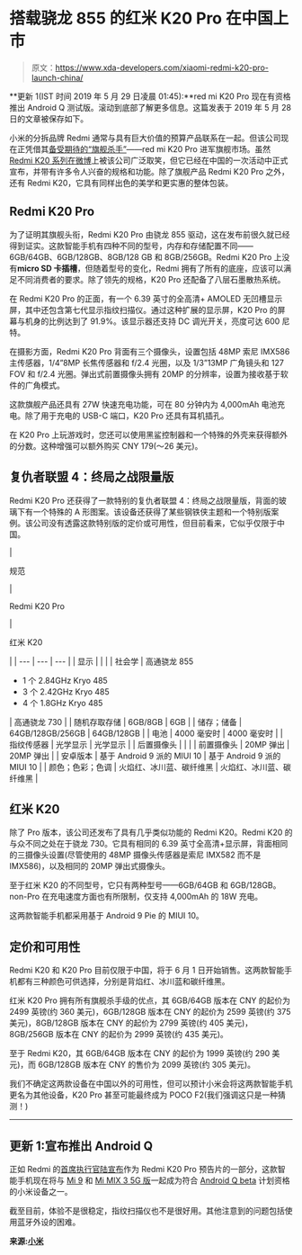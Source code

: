 # 搭载骁龙 855 的红米 K20 Pro 在中国上市

> 原文：<https://www.xda-developers.com/xiaomi-redmi-k20-pro-launch-china/>

**更新 1(IST 时间 2019 年 5 月 29 日凌晨 01:45):**red mi K20 Pro 现在有资格推出 Android Q 测试版。滚动到底部了解更多信息。这篇发表于 2019 年 5 月 28 日的文章被保存如下。

小米的分拆品牌 Redmi 通常与具有巨大价值的预算产品联系在一起。但该公司现在正凭借其[备受期待的“旗舰杀手”](https://www.xda-developers.com/xiaomis-redmi-flagship-pop-up-selfie-camera/)——red mi K20 Pro 进军旗舰市场。虽然 [Redmi K20 系列在](https://www.xda-developers.com/redmi-k20-flagship-pop-up-camera/)[微博](https://www.weibo.com/xiaomihongmi?is_hot=1#_loginLayer_1559028268071)上被该公司广泛取笑，但它已经在中国的一次活动中正式宣布，并带有许多令人兴奋的规格和功能。除了旗舰产品 Redmi K20 Pro 之外，还有 Redmi K20，它具有同样出色的美学和更实惠的整体包装。

## Redmi K20 Pro

为了证明其旗舰头衔，Redmi K20 Pro 由骁龙 855 驱动，这在发布前很久就已经得到证实。这款智能手机有四种不同的型号，内存和存储配置不同——6GB/64GB、6GB/128GB、8GB/128 GB 和 8GB/256GB。Redmi K20 Pro 上没有**micro SD 卡插槽**，但随着型号的变化，Redmi 拥有了所有的底座，应该可以满足不同消费者的要求。除了领先的规格，K20 Pro 还配备了八层石墨散热系统。

在 Redmi K20 Pro 的正面，有一个 6.39 英寸的全高清+ AMOLED 无凹槽显示屏，其中还包含第七代显示指纹扫描仪。通过这种扩展的显示屏，K20 Pro 的屏幕与机身的比例达到了 91.9%。该显示器还支持 DC 调光开关，亮度可达 600 尼特。

在摄影方面，Redmi K20 Pro 背面有三个摄像头，设置包括 48MP 索尼 IMX586 主传感器，1/4”8MP 长焦传感器和 f/2.4 光圈，以及 1/3”13MP 广角镜头和 127 FOV 和 f/2.4 光圈。弹出式前置摄像头拥有 20MP 的分辨率，设置为接收基于软件的广角模式。

这款旗舰产品还具有 27W 快速充电功能，可在 80 分钟内为 4,000mAh 电池充电。除了用于充电的 USB-C 端口，K20 Pro 还具有耳机插孔。

在 K20 Pro 上玩游戏时，您还可以使用黑鲨控制器和一个特殊的外壳来获得额外的分数。这种增强可以额外购买 CNY 179(～26 美元)。

## 复仇者联盟 4：终局之战限量版

Redmi K20 Pro 还获得了一款特别的复仇者联盟 4：终局之战限量版，背面的玻璃下有一个特殊的 A 形图案。该设备还获得了某些钢铁侠主题和一个特别版案例。该公司没有透露这款特别版的定价或可用性，但目前看来，它似乎仅限于中国。

| 

规范

 | 

Redmi K20 Pro

 | 

红米 K20

 |
| --- | --- | --- |
| 显示 |  |  |
| 社会学 | 高通骁龙 855

*   1 个 2.84GHz Kryo 485
*   3 个 2.42GHz Kryo 485
*   4 个 1.8GHz Kryo 485

 | 高通骁龙 730 |
| 随机存取存储 | 6GB/8GB | 6GB |
| 储存；储备 | 64GB/128GB/256GB | 64GB/128GB |
| 电池 | 4000 毫安时 | 4000 毫安时 |
| 指纹传感器 | 光学显示 | 光学显示 |
| 后置摄像头 |  |  |
| 前置摄像头 | 20MP 弹出 | 20MP 弹出 |
| 安卓版本 | 基于 Android 9 派的 MIUI 10 | 基于 Android 9 派的 MIUI 10 |
| 颜色；色彩；色调 | 火焰红、冰川蓝、碳纤维黑 | 火焰红、冰川蓝、碳纤维黑 |

## 红米 K20

除了 Pro 版本，该公司还发布了具有几乎类似功能的 Redmi K20。Redmi K20 的与众不同之处在于骁龙 730。它具有相同的 6.39 英寸全高清+显示屏，背面相同的三摄像头设置(尽管使用的 48MP 摄像头传感器是索尼 IMX582 而不是 IMX586)，以及相同的 20MP 弹出式摄像头。

至于红米 K20 的不同型号，它只有两种型号——6GB/64GB 和 6GB/128GB。non-Pro 在充电速度方面也有所限制，仅支持 4,000mAh 的 18W 充电。

这两款智能手机都采用基于 Android 9 Pie 的 MIUI 10。

## 定价和可用性

Redmi K20 和 K20 Pro 目前仅限于中国，将于 6 月 1 日开始销售。这两款智能手机都有三种颜色可供选择，分别是背焰红、冰川蓝和碳纤维黑。

红米 K20 Pro 拥有所有旗舰杀手级的优点，其 6GB/64GB 版本在 CNY 的起价为 2499 英镑(约 360 美元)，6GB/128GB 版本在 CNY 的起价为 2599 英镑(约 375 美元)，8GB/128GB 版本在 CNY 的起价为 2799 英镑(约 405 美元)，8GB/256GB 版本在 CNY 的起价为 2999 英镑(约 435 美元)。

至于 Redmi K20，其 6GB/64GB 版本在 CNY 的起价为 1999 英镑(约 290 美元)，而 6GB/128GB 版本在 CNY 的售价为 2099 英镑(约 305 美元)。

我们不确定这两款设备在中国以外的可用性，但可以预计小米会将这两款智能手机更名为其他设备，K20 Pro 甚至可能最终成为 POCO F2(我们强调这只是一种猜测！)

* * *

## 更新 1:宣布推出 Android Q

正如 Redmi 的[首席执行官陆宣布](https://www.xda-developers.com/xiaomi-redmi-snapdragon-855-android-q-beta/)作为 Redmi K20 Pro 预告片的一部分，这款智能手机现在将与 [Mi 9](https://www.xda-developers.com/xiaomi-mi-9-review/) 和 [Mi MIX 3 5G 版](https://www.xda-developers.com/xiaomi-mi-mix-3-5g-qualcomm-snapdragon-855/)一起成为符合 [Android Q beta](https://www.xda-developers.com/android-q-beta-3-released/) 计划资格的小米设备之一。

截至目前，体验不是很稳定，指纹扫描仪也不是很好用。其他注意到的问题包括使用蓝牙外设的困难。

**来源:[小米](https://www.mi.com/global/androidqbeta/)**